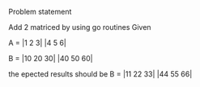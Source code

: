 Problem statement

Add 2 matriced by using go routines
Given

A = |1 2 3|
    |4 5 6|

B = |10 20 30|
    |40 50 60|

the epected results should be
B = |11 22 33|
    |44 55 66|

